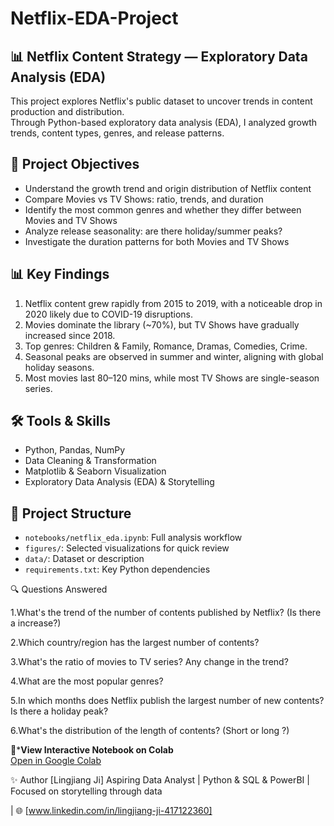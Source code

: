 # Netflix-EDA-Project

## 📊 Netflix Content Strategy — Exploratory Data Analysis (EDA)

This project explores Netflix's public dataset to uncover trends in content production and distribution.  
Through Python-based exploratory data analysis (EDA), I analyzed growth trends, content types, genres, and release patterns.

## 🎯 Project Objectives
- Understand the growth trend and origin distribution of Netflix content
- Compare Movies vs TV Shows: ratio, trends, and duration
- Identify the most common genres and whether they differ between Movies and TV Shows
- Analyze release seasonality: are there holiday/summer peaks?
- Investigate the duration patterns for both Movies and TV Shows

## 📊 Key Findings
1. Netflix content grew rapidly from 2015 to 2019, with a noticeable drop in 2020 likely due to COVID-19 disruptions.
2. Movies dominate the library (~70%), but TV Shows have gradually increased since 2018.
3. Top genres: Children & Family, Romance, Dramas, Comedies, Crime.
4. Seasonal peaks are observed in summer and winter, aligning with global holiday seasons.
5. Most movies last 80–120 mins, while most TV Shows are single-season series.

## 🛠️ Tools & Skills
- Python, Pandas, NumPy
- Data Cleaning & Transformation
- Matplotlib & Seaborn Visualization
- Exploratory Data Analysis (EDA) & Storytelling
   
## 📂 Project Structure
- `notebooks/netflix_eda.ipynb`: Full analysis workflow
- `figures/`: Selected visualizations for quick review
- `data/`: Dataset or description
- `requirements.txt`: Key Python dependencies

🔍 Questions Answered

1.What's the trend of the number of contents published by Netflix? (Is there a increase?)

2.Which country/region has the largest number of contents?

3.What's the ratio of movies to TV series? Any change in the trend?

4.What are the most popular genres?

5.In which months does Netflix publish the largest number of new contents? Is there a holiday peak?

6.What's the distribution of the length of contents? (Short or long ?)

🔗***View Interactive Notebook on Colab**  
[Open in Google Colab](https://colab.research.google.com/drive/1u6q6fKyv2r6cZd5_aQIyLI0AqPo_9MYQ?usp=sharing)

✨ Author
[Lingjiang Ji]
Aspiring Data Analyst | Python & SQL & PowerBI | Focused on storytelling through data

| 🌐 [www.linkedin.com/in/lingjiang-ji-417122360]
